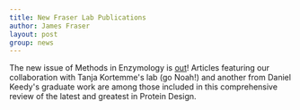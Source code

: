```yaml
---
title: New Fraser Lab Publications
author: James Fraser
layout: post
group: news
---
```

The new issue of Methods in Enzymology is [out](http://www.sciencedirect.com/science/bookseries/00766879/523)! Articles featuring our collaboration with Tanja Kortemme's lab (go Noah!) and another from Daniel Keedy's graduate work are among those included in this comprehensive review of the latest and greatest in Protein Design. 